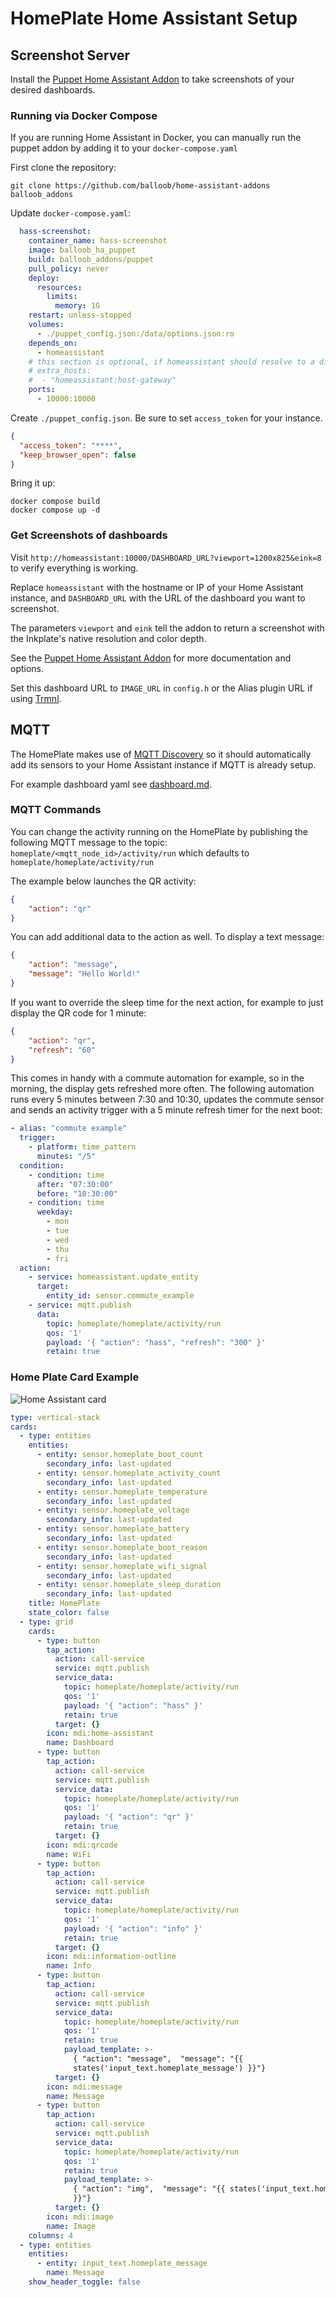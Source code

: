 # HomePlate Home Assistant Setup

## Screenshot Server

Install the [Puppet Home Assistant Addon](https://github.com/balloob/home-assistant-addons/tree/main/puppet) to take screenshots of your desired dashboards.

### Running via Docker Compose

If you are running Home Assistant in Docker, you can manually run the puppet addon by adding it to your `docker-compose.yaml`

First clone the repository:

```shell
git clone https://github.com/balloob/home-assistant-addons balloob_addons
```

Update `docker-compose.yaml`:

```yaml
  hass-screenshot:
    container_name: hass-screenshot
    image: balloob_ha_puppet
    build: balloob_addons/puppet
    pull_policy: never
    deploy:
      resources:
        limits:
          memory: 1G
    restart: unless-stopped
    volumes:
      - ./puppet_config.json:/data/options.json:ro
    depends_on:
      - homeassistant
    # this section is optional, if homeassistant should resolve to a different IP, specify it here
    # extra_hosts:
    #  - "homeassistant:host-gateway"
    ports:
      - 10000:10000
```

Create `./puppet_config.json`. Be sure to set `access_token` for your instance.

```json
{
  "access_token": "****",
  "keep_browser_open": false
}
```

Bring it up:

```shell
docker compose build
docker compose up -d
```

### Get Screenshots of dashboards

Visit `http://homeassistant:10000/DASHBOARD_URL?viewport=1200x825&eink=8` to verify everything is working.

Replace `homeassistant` with the hostname or IP of your Home Assistant instance, and `DASHBOARD_URL` with the URL of the dashboard you want to screenshot.

The parameters `viewport` and `eink` tell the addon to return a screenshot with the Inkplate's native resolution and color depth.

See the [Puppet Home Assistant Addon](https://github.com/balloob/home-assistant-addons/tree/main/puppet) for more documentation and options.

Set this dashboard URL to `IMAGE_URL` in `config.h` or the Alias plugin URL if using [Trmnl](trmnl.md).

## MQTT

The HomePlate makes use of [MQTT Discovery](https://www.home-assistant.io/docs/mqtt/discovery/) so it should automatically add its sensors to your Home Assistant instance if MQTT is already setup.

For example dashboard yaml see [dashboard.md](dashboard.md).

### MQTT Commands

You can change the activity running on the HomePlate by publishing the following MQTT message to the topic: `homeplate/<mqtt_node_id>/activity/run` which defaults to `homeplate/homeplate/activity/run`

The example below launches the QR activity:

```json
{
    "action": "qr"
}
```

You can add additional data to the action as well. To display a text message:

```json
{
    "action": "message",
    "message": "Hello World!"
}
```

If you want to override the sleep time for the next action, for example to just display the QR code for 1 minute:

```json
{
    "action": "qr",
    "refresh": "60"
}
```

This comes in handy with a commute automation for example, so in the morning, the display gets refreshed more often.
The following automation runs every 5 minutes between 7:30 and 10:30, updates the commute sensor and sends an activity trigger
with a 5 minute refresh timer for the next boot:

```yaml
- alias: "commute example"
  trigger:
    - platform: time_pattern
      minutes: "/5"
  condition:
    - condition: time
      after: "07:30:00"
      before: "10:30:00"
    - condition: time
      weekday:
        - mon
        - tue
        - wed
        - thu
        - fri
  action:
    - service: homeassistant.update_entity
      target:
        entity_id: sensor.commute_example
    - service: mqtt.publish
      data:
        topic: homeplate/homeplate/activity/run
        qos: '1'
        payload: '{ "action": "hass", "refresh": "300" }'
        retain: true
```

### Home Plate Card Example

![Home Assistant card](https://user-images.githubusercontent.com/164192/151242986-a8ed6948-3462-4d02-80f4-9a08062d237b.png)

```yaml
type: vertical-stack
cards:
  - type: entities
    entities:
      - entity: sensor.homeplate_boot_count
        secondary_info: last-updated
      - entity: sensor.homeplate_activity_count
        secondary_info: last-updated
      - entity: sensor.homeplate_temperature
        secondary_info: last-updated
      - entity: sensor.homeplate_voltage
        secondary_info: last-updated
      - entity: sensor.homeplate_battery
        secondary_info: last-updated
      - entity: sensor.homeplate_boot_reason
        secondary_info: last-updated
      - entity: sensor.homeplate_wifi_signal
        secondary_info: last-updated
      - entity: sensor.homeplate_sleep_duration
        secondary_info: last-updated
    title: HomePlate
    state_color: false
  - type: grid
    cards:
      - type: button
        tap_action:
          action: call-service
          service: mqtt.publish
          service_data:
            topic: homeplate/homeplate/activity/run
            qos: '1'
            payload: '{ "action": "hass" }'
            retain: true
          target: {}
        icon: mdi:home-assistant
        name: Dashboard
      - type: button
        tap_action:
          action: call-service
          service: mqtt.publish
          service_data:
            topic: homeplate/homeplate/activity/run
            qos: '1'
            payload: '{ "action": "qr" }'
            retain: true
          target: {}
        icon: mdi:qrcode
        name: WiFi
      - type: button
        tap_action:
          action: call-service
          service: mqtt.publish
          service_data:
            topic: homeplate/homeplate/activity/run
            qos: '1'
            payload: '{ "action": "info" }'
            retain: true
          target: {}
        icon: mdi:information-outline
        name: Info
      - type: button
        tap_action:
          action: call-service
          service: mqtt.publish
          service_data:
            topic: homeplate/homeplate/activity/run
            qos: '1'
            retain: true
            payload_template: >-
              { "action": "message",  "message": "{{
              states('input_text.homeplate_message') }}"}
          target: {}
        icon: mdi:message
        name: Message
      - type: button
        tap_action:
          action: call-service
          service: mqtt.publish
          service_data:
            topic: homeplate/homeplate/activity/run
            qos: '1'
            retain: true
            payload_template: >-
              { "action": "img",  "message": "{{ states('input_text.homeplate_message')
              }}"}
          target: {}
        icon: mdi:image
        name: Image
    columns: 4
  - type: entities
    entities:
      - entity: input_text.homeplate_message
        name: Message
    show_header_toggle: false
```
